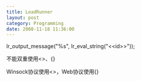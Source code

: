 ```yaml
---
title: LoadRunner
layout: post
category: Programming
date: 2008-11-18 11:36:00
---
```


lr_output_message("%s", lr_eval_string("&lt;&lt;id&gt;&gt;"));

不能双重使用&lt;&gt;、{}

Winsock协议使用&lt;&gt;，Web协议使用{}
